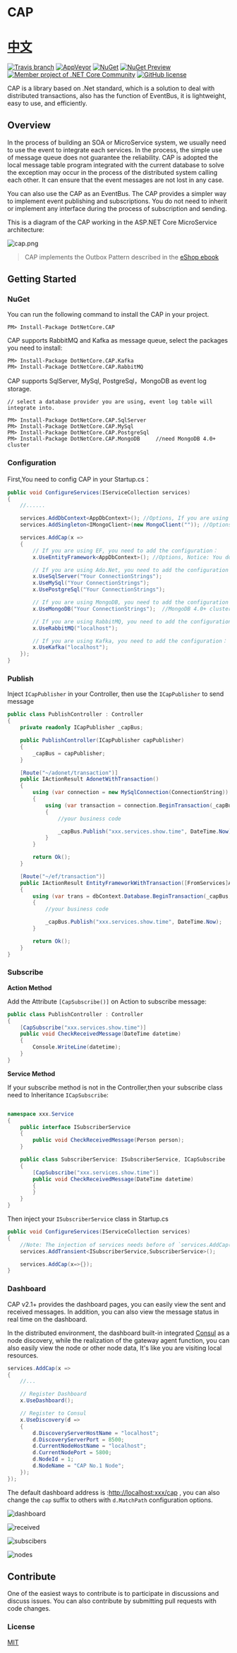 # CAP 　　　　　　　　　　　　　　　　　　　　　　[中文](https://github.com/dotnetcore/CAP/blob/develop/README.zh-cn.md)
[![Travis branch](https://img.shields.io/travis/dotnetcore/CAP/develop.svg?label=travis-ci)](https://travis-ci.org/dotnetcore/CAP)
[![AppVeyor](https://ci.appveyor.com/api/projects/status/4mpe0tbu7n126vyw?svg=true)](https://ci.appveyor.com/project/yuleyule66/cap)
[![NuGet](https://img.shields.io/nuget/v/DotNetCore.CAP.svg)](https://www.nuget.org/packages/DotNetCore.CAP/)
[![NuGet Preview](https://img.shields.io/nuget/vpre/DotNetCore.CAP.svg?label=nuget-pre)](https://www.nuget.org/packages/DotNetCore.CAP/)
[![Member project of .NET Core Community](https://img.shields.io/badge/member%20project%20of-NCC-9e20c9.svg)](https://github.com/dotnetcore)
[![GitHub license](https://img.shields.io/badge/license-MIT-blue.svg)](https://raw.githubusercontent.com/dotnetcore/CAP/master/LICENSE.txt)

CAP is a library based on .Net standard, which is a solution to deal with distributed transactions, also has the function of EventBus, it is lightweight, easy to use, and efficiently.

## Overview

In the process of building an SOA or MicroService system, we usually need to use the event to integrate each services. In the process, the simple use of message queue does not guarantee the reliability. CAP is adopted the local message table program integrated with the current database to solve the exception may occur in the process of the distributed system calling each other. It can ensure that the event messages are not lost in any case.

You can also use the CAP as an EventBus. The CAP provides a simpler way to implement event publishing and subscriptions. You do not need to inherit or implement any interface during the process of subscription and sending.

This is a diagram of the CAP working in the ASP.NET Core MicroService architecture:

![cap.png](http://oowr92l0m.bkt.clouddn.com/cap.png)

> CAP implements the Outbox Pattern described in the [eShop ebook](https://docs.microsoft.com/en-us/dotnet/standard/microservices-architecture/multi-container-microservice-net-applications/subscribe-events#designing-atomicity-and-resiliency-when-publishing-to-the-event-bus)

## Getting Started

### NuGet

You can run the following command to install the CAP in your project.

```
PM> Install-Package DotNetCore.CAP
```

CAP supports RabbitMQ and Kafka as message queue, select the packages you need to install:

```
PM> Install-Package DotNetCore.CAP.Kafka
PM> Install-Package DotNetCore.CAP.RabbitMQ
```

CAP supports SqlServer, MySql, PostgreSql，MongoDB as event log storage.

```
// select a database provider you are using, event log table will integrate into.

PM> Install-Package DotNetCore.CAP.SqlServer
PM> Install-Package DotNetCore.CAP.MySql
PM> Install-Package DotNetCore.CAP.PostgreSql
PM> Install-Package DotNetCore.CAP.MongoDB     //need MongoDB 4.0+ cluster
```

### Configuration

First,You need to config CAP in your Startup.cs：

```cs
public void ConfigureServices(IServiceCollection services)
{
    //......

    services.AddDbContext<AppDbContext>(); //Options, If you are using EF as the ORM
    services.AddSingleton<IMongoClient>(new MongoClient("")); //Options, If you are using MongoDB

    services.AddCap(x =>
    {
        // If you are using EF, you need to add the configuration：
        x.UseEntityFramework<AppDbContext>(); //Options, Notice: You don't need to config x.UseSqlServer(""") again! CAP can autodiscovery.

        // If you are using Ado.Net, you need to add the configuration：
        x.UseSqlServer("Your ConnectionStrings");
        x.UseMySql("Your ConnectionStrings");
        x.UsePostgreSql("Your ConnectionStrings");

        // If you are using MongoDB, you need to add the configuration：
        x.UseMongoDB("Your ConnectionStrings");  //MongoDB 4.0+ cluster

        // If you are using RabbitMQ, you need to add the configuration：
        x.UseRabbitMQ("localhost");

        // If you are using Kafka, you need to add the configuration：
        x.UseKafka("localhost");
    });
}

```

### Publish

Inject `ICapPublisher` in your Controller, then use the `ICapPublisher` to send message

```c#
public class PublishController : Controller
{
    private readonly ICapPublisher _capBus;

    public PublishController(ICapPublisher capPublisher)
    {
        _capBus = capPublisher;
    }

    [Route("~/adonet/transaction")]
    public IActionResult AdonetWithTransaction()
    {
        using (var connection = new MySqlConnection(ConnectionString))
        {
            using (var transaction = connection.BeginTransaction(_capBus, autoCommit: true))
            {
                //your business code

                _capBus.Publish("xxx.services.show.time", DateTime.Now);
            }
        }

        return Ok();
    }

    [Route("~/ef/transaction")]
    public IActionResult EntityFrameworkWithTransaction([FromServices]AppDbContext dbContext)
    {
        using (var trans = dbContext.Database.BeginTransaction(_capBus, autoCommit: true))
        {
            //your business code

            _capBus.Publish("xxx.services.show.time", DateTime.Now);
        }

        return Ok();
    }
}

```

### Subscribe

**Action Method**

Add the Attribute `[CapSubscribe()]` on Action to subscribe message:

```c#
public class PublishController : Controller
{
    [CapSubscribe("xxx.services.show.time")]
    public void CheckReceivedMessage(DateTime datetime)
    {
        Console.WriteLine(datetime);
    }
}

```

**Service Method**

If your subscribe method is not in the Controller,then your subscribe class need to Inheritance `ICapSubscribe`:

```c#

namespace xxx.Service
{
    public interface ISubscriberService
    {
        public void CheckReceivedMessage(Person person);
    }

    public class SubscriberService: ISubscriberService, ICapSubscribe
    {
        [CapSubscribe("xxx.services.show.time")]
        public void CheckReceivedMessage(DateTime datetime)
        {
        }
    }
}

```

Then inject your  `ISubscriberService`  class in Startup.cs

```c#
public void ConfigureServices(IServiceCollection services)
{
    //Note: The injection of services needs before of `services.AddCap()`
    services.AddTransient<ISubscriberService,SubscriberService>();

    services.AddCap(x=>{});
}
```

### Dashboard

CAP v2.1+ provides the dashboard pages, you can easily view the sent and received messages. In addition, you can also view the  message status in real time on the dashboard.

In the distributed environment, the dashboard built-in integrated [Consul](http://consul.io) as a node discovery, while the realization of the gateway agent function, you can also easily view the node or other node data, It's like you are visiting local resources.

```c#
services.AddCap(x =>
{
    //...

    // Register Dashboard
    x.UseDashboard();

    // Register to Consul
    x.UseDiscovery(d =>
    {
        d.DiscoveryServerHostName = "localhost";
        d.DiscoveryServerPort = 8500;
        d.CurrentNodeHostName = "localhost";
        d.CurrentNodePort = 5800;
        d.NodeId = 1;
        d.NodeName = "CAP No.1 Node";
    });
});
```

The default dashboard address is :[http://localhost:xxx/cap](http://localhost:xxx/cap) , you can also change the `cap` suffix to others with `d.MatchPath` configuration options.

![dashboard](http://images2017.cnblogs.com/blog/250417/201710/250417-20171004220827302-189215107.png)

![received](http://images2017.cnblogs.com/blog/250417/201710/250417-20171004220934115-1107747665.png)

![subscibers](http://images2017.cnblogs.com/blog/250417/201710/250417-20171004220949193-884674167.png)

![nodes](http://images2017.cnblogs.com/blog/250417/201710/250417-20171004221001880-1162918362.png)


## Contribute

One of the easiest ways to contribute is to participate in discussions and discuss issues. You can also contribute by submitting pull requests with code changes.

### License

[MIT](https://github.com/dotnetcore/CAP/blob/master/LICENSE.txt)

